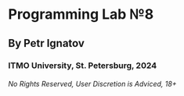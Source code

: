 # Programming Lab №8
## By Petr Ignatov
### ITMO University, St. Petersburg, 2024
###### No Rights Reserved, User Discretion is Adviced, 18+
